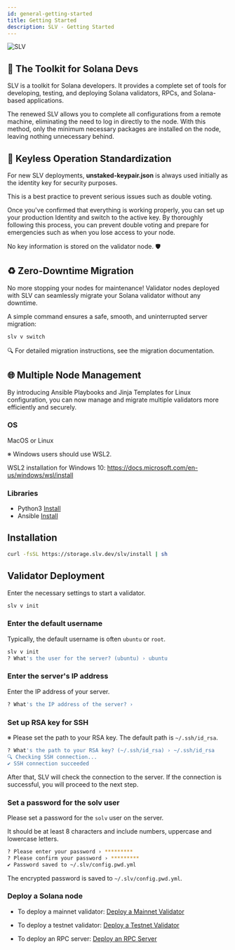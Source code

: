 ```yaml
---
id: general-getting-started
title: Getting Started
description: SLV - Getting Started
---
```


![SLV](https://storage.slv.dev/SLVogp.jpg)

## 🔨 The Toolkit for Solana Devs

SLV is a toolkit for Solana developers. It provides a complete set of tools for developing, testing, and deploying Solana validators, RPCs, and Solana-based applications.

The renewed SLV allows you to complete all configurations from a remote machine, eliminating the need to log in directly to the node. With this method, only the minimum necessary packages are installed on the node, leaving nothing unnecessary behind.

## 🔑 Keyless Operation Standardization

For new SLV deployments, **unstaked-keypair.json** is always used initially as the identity key for security purposes.

This is a best practice to prevent serious issues such as double voting.

Once you've confirmed that everything is working properly, you can set up your production Identity and switch to the active key.
By thoroughly following this process, you can prevent double voting and prepare for emergencies such as when you lose access to your node.

No key information is stored on the validator node. 🛡️

## ♻️ Zero-Downtime Migration
No more stopping your nodes for maintenance!
Validator nodes deployed with SLV can seamlessly migrate your Solana validator without any downtime.

A simple command ensures a safe, smooth, and uninterrupted server migration:

```bash
slv v switch
```

🔍 For detailed migration instructions, see the migration documentation.

## 🌐 Multiple Node Management

By introducing Ansible Playbooks and Jinja Templates for Linux configuration, you can now manage and migrate multiple validators more efficiently and securely.

### OS

MacOS or Linux

※ Windows users should use WSL2.

WSL2 installation for Windows 10: https://docs.microsoft.com/en-us/windows/wsl/install

### Libraries

- Python3 [Install](https://www.python.org/downloads/)
- Ansible [Install](https://docs.ansible.com/ansible/latest/installation_guide/index.html)

## Installation

```bash
curl -fsSL https://storage.slv.dev/slv/install | sh
```

## Validator Deployment

Enter the necessary settings to start a validator.

```bash
slv v init
```

### Enter the default username

Typically, the default username is often `ubuntu` or `root`.

```bash
slv v init
? What's the user for the server? (ubuntu) › ubuntu
```

### Enter the server's IP address

Enter the IP address of your server.

```bash
? What's the IP address of the server? ›
```

### Set up RSA key for SSH

※ Please set the path to your RSA key. The default path is `~/.ssh/id_rsa`.

```bash
? What's the path to your RSA key? (~/.ssh/id_rsa) › ~/.ssh/id_rsa
🔍 Checking SSH connection...
✔︎ SSH connection succeeded
```

After that, SLV will check the connection to the server. If the connection is successful, you will proceed to the next step.

### Set a password for the solv user

Please set a password for the `solv` user on the server.

It should be at least 8 characters and include numbers, uppercase and lowercase letters.

```bash
? Please enter your password › *********
? Please confirm your password › *********
✔︎ Password saved to ~/.slv/config.pwd.yml
```

The encrypted password is saved to `~/.slv/config.pwd.yml`.

### Deploy a Solana node

- To deploy a mainnet validator: [Deploy a Mainnet Validator](/en/doc/mainnet-validator/quickstart)

- To deploy a testnet validator: [Deploy a Testnet Validator](/en/doc/testnet-validator/quickstart)

- To deploy an RPC server: [Deploy an RPC Server](/en/doc/mainnet-rpc/quickstart)
